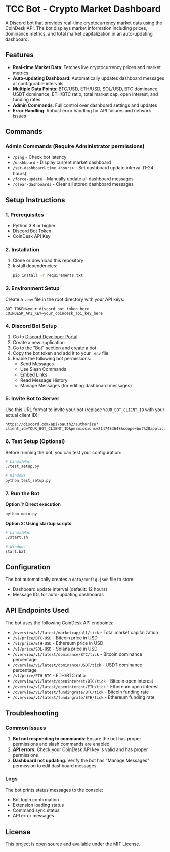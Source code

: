 # TCC Bot - Crypto Market Dashboard

A Discord bot that provides real-time cryptocurrency market data using the CoinDesk API. The bot displays market information including prices, dominance metrics, and total market capitalization in an auto-updating dashboard.

## Features

- **Real-time Market Data**: Fetches live cryptocurrency prices and market metrics
- **Auto-updating Dashboard**: Automatically updates dashboard messages at configurable intervals
- **Multiple Data Points**: BTC/USD, ETH/USD, SOL/USD, BTC dominance, USDT dominance, ETH/BTC ratio, total market cap, open interest, and funding rates
- **Admin Commands**: Full control over dashboard settings and updates
- **Error Handling**: Robust error handling for API failures and network issues

## Commands

### Admin Commands (Require Administrator permissions)

- `/ping` - Check bot latency
- `/dashboard` - Display current market dashboard
- `/set-dashboard-time <hours>` - Set dashboard update interval (1-24 hours)
- `/force-update` - Manually update all dashboard messages
- `/clear-dashboards` - Clear all stored dashboard messages

## Setup Instructions

### 1. Prerequisites

- Python 3.8 or higher
- Discord Bot Token
- CoinDesk API Key

### 2. Installation

1. Clone or download this repository
2. Install dependencies:
   ```bash
   pip install -r requirements.txt
   ```

### 3. Environment Setup

Create a `.env` file in the root directory with your API keys:

```env
BOT_TOKEN=your_discord_bot_token_here
COINDESK_API_KEY=your_coindesk_api_key_here
```

### 4. Discord Bot Setup

1. Go to [Discord Developer Portal](https://discord.com/developers/applications)
2. Create a new application
3. Go to the "Bot" section and create a bot
4. Copy the bot token and add it to your `.env` file
5. Enable the following bot permissions:
   - Send Messages
   - Use Slash Commands
   - Embed Links
   - Read Message History
   - Manage Messages (for editing dashboard messages)

### 5. Invite Bot to Server

Use this URL format to invite your bot (replace `YOUR_BOT_CLIENT_ID` with your actual client ID):

```
https://discord.com/api/oauth2/authorize?client_id=YOUR_BOT_CLIENT_ID&permissions=2147483648&scope=bot%20applications.commands
```

### 6. Test Setup (Optional)

Before running the bot, you can test your configuration:

```bash
# Linux/Mac
./test_setup.py

# Windows
python test_setup.py
```

### 7. Run the Bot

**Option 1: Direct execution**
```bash
python main.py
```

**Option 2: Using startup scripts**
```bash
# Linux/Mac
./start.sh

# Windows
start.bat
```

## Configuration

The bot automatically creates a `data/config.json` file to store:
- Dashboard update interval (default: 12 hours)
- Message IDs for auto-updating dashboards

## API Endpoints Used

The bot uses the following CoinDesk API endpoints:

- `/overview/v1/latest/marketcap/all/tick` - Total market capitalization
- `/v1/price/BTC-USD` - Bitcoin price in USD
- `/v1/price/ETH-USD` - Ethereum price in USD
- `/v1/price/SOL-USD` - Solana price in USD
- `/overview/v1/latest/dominance/BTC/tick` - Bitcoin dominance percentage
- `/overview/v1/latest/dominance/USDT/tick` - USDT dominance percentage
- `/v1/price/ETH-BTC` - ETH/BTC ratio
- `/overview/v1/latest/openinterest/BTC/tick` - Bitcoin open interest
- `/overview/v1/latest/openinterest/ETH/tick` - Ethereum open interest
- `/overview/v1/latest/fundingrate/BTC/tick` - Bitcoin funding rate
- `/overview/v1/latest/fundingrate/ETH/tick` - Ethereum funding rate

## Troubleshooting

### Common Issues

1. **Bot not responding to commands**: Ensure the bot has proper permissions and slash commands are enabled
2. **API errors**: Check your CoinDesk API key is valid and has proper permissions
3. **Dashboard not updating**: Verify the bot has "Manage Messages" permission to edit dashboard messages

### Logs

The bot prints status messages to the console:
- Bot login confirmation
- Extension loading status
- Command sync status
- API error messages

## License

This project is open source and available under the MIT License.
